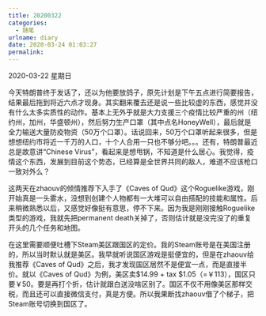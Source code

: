 ```yaml
---
title: 20200322
categories:
  - 随笔
urlname: diary
date: 2020-03-24 01:03:27
permalink:
---
```

2020-03-22 星期日

今天特朗普终于发话了，还以为他要放鸽子，原先计划是下午五点进行简要报告，结果最后拖到将近六点才现身。其实翻来覆去还是说一些比较虚的东西，感觉并没有什么太多实质性的动作。基本上无外乎就是大力支援三个疫情比较严重的州（纽约州，加州，华盛顿州），然后努力生产口罩（其中点名HoneyWell），最后就是全力输送大量防疫物资（50万个口罩）。话说回来，50万个口罩听起来很多，但是想想纽约市将近一千万的人口，十个人合用一只也不够分吧。。。还有，特朗普最近总是故意讲“Chinese Virus”，看起来是想甩锅，不知道是什么居心。我觉得，疫情这个东西，发展到目前这个势态，已经算是全世界共同的敌人，难道不应该枪口一致对外么？

这两天在zhaouv的倾情推荐下入手了《Caves of Qud》这个Roguelike游戏，刚开始真是一头雾水，没想到创建个人物都有一大堆可以自由搭配的技能和属性。后来稍微熟悉以后，又感觉好像挺有意思，停不下来。因为我是刚刚接触Roguelike类型的游戏，我就先把permanent death关掉了，否则估计就是没完没了的重复开头的几个任务和地图。

在这里需要顺便吐槽下Steam美区跟国区的定价。我的Steam账号是在美国注册的，所以当时默认就是美区。我早就听说国区游戏是挺便宜的，但是在zhaouv给我推荐《Caves of Qud》之后，我才发现国区居然不是便宜一点，而是直接半价。就以《Caves of Qud》为例，美区卖$14.99 + tax $1.05（=￥113），国区只要￥50。要是再打个折，估计就跟白送没啥区别了。国区不仅不用像美区那样交税，而且还可以直接微信支付，真是方便。所以我果断找zhaouv借了个梯子，把Steam账号切换到国区了。